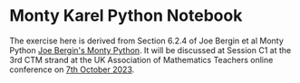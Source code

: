 # Monty Karel Python Notebook

The exercise here is derived from Section 6.2.4 of Joe Bergin et al Monty Python [Joe Bergin's Monty Python](https://www.amazon.co.uk/Monty-Karel-Introduction-Object-Oriented-Programming/dp/0970579527). It will be discussed at Session C1 at the 3rd CTM strand at the UK Association of Mathematics Teachers online conference on [7th October 2023](https://www.atm.org.uk/2023-Virtual-Conference). 
